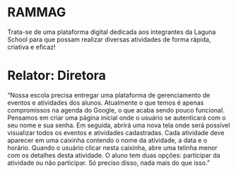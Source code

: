 # RAMMAG
Trata-se de uma plataforma digital dedicada aos integrantes da Laguna School para que possam realizar diversas atividades de forma rápida, criativa e eficaz!

#  Relator: Diretora
“Nossa escola precisa entregar uma plataforma de gerenciamento de eventos e atividades dos alunos. Atualmente o
que temos é apenas compromissos na agenda do Google, o que acaba sendo pouco funcional. Pensamos em criar
uma página inicial onde o usuário se autenticará com o seu nome e sua senha. Em seguida, abrirá uma nova tela
onde será possível visualizar todos os eventos e atividades cadastradas. Cada atividade deve aparecer em uma
caixinha contendo o nome da atividade, a data e o horário. Quando o usuário clicar nesta caixinha, abre uma telinha
menor com os detalhes desta atividade. O aluno tem duas opções: participar da atividade ou não participar. Só preciso
disso, nada mais do que isso.”


